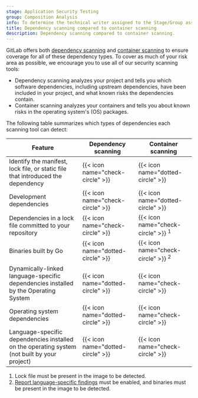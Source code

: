 ```yaml
---
stage: Application Security Testing
group: Composition Analysis
info: To determine the technical writer assigned to the Stage/Group associated with this page, see https://handbook.gitlab.com/handbook/product/ux/technical-writing/#assignments
title: Dependency scanning compared to container scanning
description: Dependency scanning compared to container scanning.
---
```


GitLab offers both [dependency scanning](dependency_scanning/_index.md) and
[container scanning](container_scanning/_index.md) to ensure coverage for all of these
dependency types. To cover as much of your risk area as possible, we encourage you to use all of our
security scanning tools:

- Dependency scanning analyzes your project and tells you which software dependencies,
  including upstream dependencies, have been included in your project, and what known
  risks the dependencies contain.
- Container scanning analyzes your containers and tells you about known risks in the operating
  system's (OS) packages.

The following table summarizes which types of dependencies each scanning tool can detect:

| Feature                                                                                      | Dependency scanning | Container scanning              |
|----------------------------------------------------------------------------------------------|---------------------|---------------------------------|
| Identify the manifest, lock file, or static file that introduced the dependency              | {{< icon name="check-circle" >}}  | {{< icon name="dotted-circle" >}}             |
| Development dependencies                                                                     | {{< icon name="check-circle" >}}  | {{< icon name="dotted-circle" >}}             |
| Dependencies in a lock file committed to your repository                                     | {{< icon name="check-circle" >}}  | {{< icon name="check-circle" >}} <sup>1</sup> |
| Binaries built by Go                                                                         | {{< icon name="dotted-circle" >}} | {{< icon name="check-circle" >}} <sup>2</sup> |
| Dynamically-linked language-specific dependencies installed by the Operating System          | {{< icon name="dotted-circle" >}} | {{< icon name="check-circle" >}}              |
| Operating system dependencies                                                                | {{< icon name="dotted-circle" >}} | {{< icon name="check-circle" >}}              |
| Language-specific dependencies installed on the operating system (not built by your project) | {{< icon name="dotted-circle" >}} | {{< icon name="check-circle" >}}              |

1. Lock file must be present in the image to be detected.
1. [Report language-specific findings](container_scanning/_index.md#report-language-specific-findings) must be enabled, and binaries must be present in the image to be detected.
